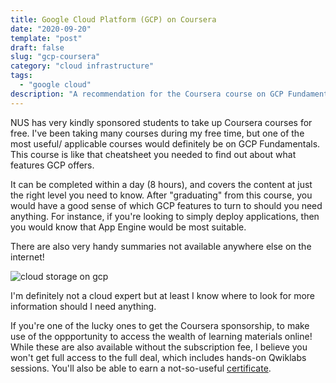 ```yaml
---
title: Google Cloud Platform (GCP) on Coursera
date: "2020-09-20"
template: "post"
draft: false
slug: "gcp-coursera"
category: "cloud infrastructure"
tags:
  - "google cloud"
description: "A recommendation for the Coursera course on GCP Fundamentals"
---
```


NUS has very kindly sponsored students to take up Coursera courses for free. I've been taking many courses during my free time, but one of the most useful/ applicable courses would definitely be on GCP Fundamentals. This course is like that cheatsheet you needed to find out about what features GCP offers. 

It can be completed within a day (8 hours), and covers the content at just the right level you need to know. After "graduating" from this course, you would have a good sense of which GCP features to turn to should you need anything. For instance, if you're looking to simply deploy applications, then you would know that App Engine would be most suitable. 

There are also very handy summaries not available anywhere else on the internet!

![cloud storage on gcp](/media/gcp-table.png)

I'm definitely not a cloud expert but at least I know where to look for more information should I need anything. 

If you're one of the lucky ones to get the Coursera sponsorship, to make use of the oppportunity to access the wealth of learning materials online! While these are also available without the subscription fee, I believe you won't get full access to the full deal, which includes hands-on Qwiklabs sessions. You'll also be able to earn a not-so-useful [certificate](https://www.coursera.org/account/accomplishments/verify/3REEQ3QHX8LX).
